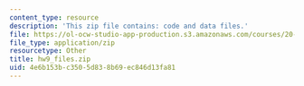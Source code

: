 ```yaml
---
content_type: resource
description: 'This zip file contains: code and data files.'
file: https://ol-ocw-studio-app-production.s3.amazonaws.com/courses/20-181-computation-for-biological-engineers-fall-2006/4e6b153bc3505d838b69ec846d13fa81_hw9_files.zip
file_type: application/zip
resourcetype: Other
title: hw9_files.zip
uid: 4e6b153b-c350-5d83-8b69-ec846d13fa81
---
```

